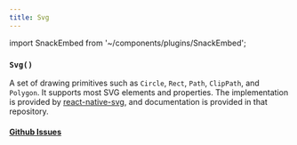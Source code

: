 ```yaml
---
title: Svg
---
```


import SnackEmbed from '~/components/plugins/SnackEmbed';

### `Svg()`

A set of drawing primitives such as `Circle`, `Rect`, `Path`,
`ClipPath`, and `Polygon`. It supports most SVG elements and properties.
The implementation is provided by [react-native-svg](https://github.com/react-native-community/react-native-svg), and documentation is provided in that repository.

<SnackEmbed snackId="HJ1m5ICJb" />

#### [Github Issues](https://github.com/expo/expo/labels/SVG)